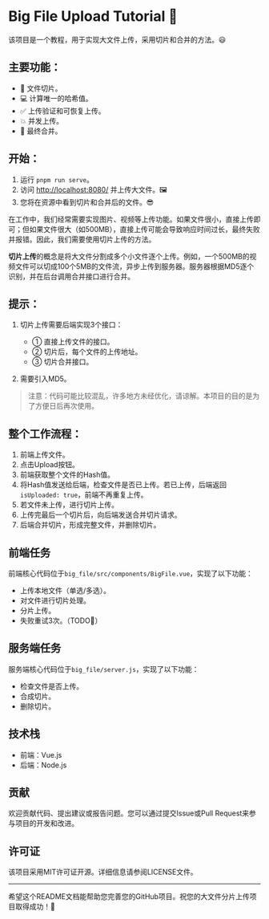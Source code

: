 # Big File Upload Tutorial 🎉

该项目是一个教程，用于实现大文件上传，采用切片和合并的方法。😃

## 主要功能：

- 📄 文件切片。
- 💻 计算唯一的哈希值。
- ✅ 上传验证和可恢复上传。
- 💥 并发上传。
- 🤝 最终合并。

## 开始：

1. 运行 `pnpm run serve`。
2. 访问 [http://localhost:8080/](http://localhost:8080/) 并上传大文件。🖼️
3. 您将在资源中看到切片和合并后的文件。😎

在工作中，我们经常需要实现图片、视频等上传功能。如果文件很小，直接上传即可；但如果文件很大（如500MB），直接上传可能会导致响应时间过长，最终失败并报错。因此，我们需要使用切片上传的方法。

**切片上传**的概念是将大文件分割成多个小文件逐个上传。例如，一个500MB的视频文件可以切成100个5MB的文件流，异步上传到服务器。服务器根据MD5逐个识别，并在后台调用合并接口进行合并。

## 提示：

1. 切片上传需要后端实现3个接口：
   - ① 直接上传文件的接口。
   - ② 切片后，每个文件的上传地址。
   - ③ 切片合并接口。

2. 需要引入MD5。
> 注意：代码可能比较混乱，许多地方未经优化，请谅解。本项目的目的是为了方便日后再次使用。

## 整个工作流程：
1. 前端上传文件。
2. 点击Upload按钮。
3. 前端获取整个文件的Hash值。
4. 将Hash值发送给后端，检查文件是否已上传。若已上传，后端返回`isUploaded: true`，前端不再重复上传。
5. 若文件未上传，进行切片上传。
6. 上传完最后一个切片后，向后端发送合并切片请求。
7. 后端合并切片，形成完整文件，并删除切片。

## 前端任务

前端核心代码位于`big_file/src/components/BigFile.vue`，实现了以下功能：

- 上传本地文件（单选/多选）。
- 对文件进行切片处理。
- 分片上传。
- 失败重试3次。（TODO🧰）

## 服务端任务

服务端核心代码位于`big_file/server.js`，实现了以下功能：

- 检查文件是否上传。
- 合成切片。
- 删除切片。

## 技术栈

- 前端：Vue.js
- 后端：Node.js

## 贡献

欢迎贡献代码、提出建议或报告问题。您可以通过提交Issue或Pull Request来参与项目的开发和改进。

## 许可证

该项目采用MIT许可证开源。详细信息请参阅LICENSE文件。

---

希望这个README文档能帮助您完善您的GitHub项目。祝您的大文件分片上传项目取得成功！🌟